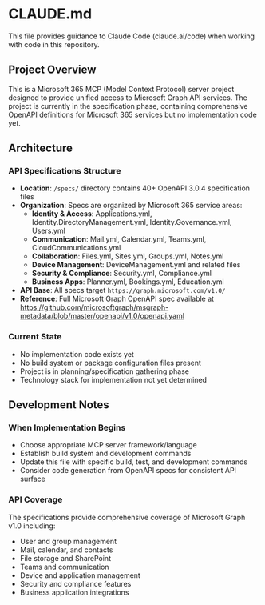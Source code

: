 # CLAUDE.md

This file provides guidance to Claude Code (claude.ai/code) when working with code in this repository.

## Project Overview

This is a Microsoft 365 MCP (Model Context Protocol) server project designed to provide unified access to Microsoft Graph API services. The project is currently in the specification phase, containing comprehensive OpenAPI definitions for Microsoft 365 services but no implementation code yet.

## Architecture

### API Specifications Structure
- **Location**: `/specs/` directory contains 40+ OpenAPI 3.0.4 specification files
- **Organization**: Specs are organized by Microsoft 365 service areas:
  - **Identity & Access**: Applications.yml, Identity.DirectoryManagement.yml, Identity.Governance.yml, Users.yml
  - **Communication**: Mail.yml, Calendar.yml, Teams.yml, CloudCommunications.yml
  - **Collaboration**: Files.yml, Sites.yml, Groups.yml, Notes.yml
  - **Device Management**: DeviceManagement.yml and related files
  - **Security & Compliance**: Security.yml, Compliance.yml
  - **Business Apps**: Planner.yml, Bookings.yml, Education.yml
- **API Base**: All specs target `https://graph.microsoft.com/v1.0/`
- **Reference**: Full Microsoft Graph OpenAPI spec available at https://github.com/microsoftgraph/msgraph-metadata/blob/master/openapi/v1.0/openapi.yaml

### Current State
- No implementation code exists yet
- No build system or package configuration files present
- Project is in planning/specification gathering phase
- Technology stack for implementation not yet determined

## Development Notes

### When Implementation Begins
- Choose appropriate MCP server framework/language
- Establish build system and development commands
- Update this file with specific build, test, and development commands
- Consider code generation from OpenAPI specs for consistent API surface

### API Coverage
The specifications provide comprehensive coverage of Microsoft Graph v1.0 including:
- User and group management
- Mail, calendar, and contacts
- File storage and SharePoint
- Teams and communication
- Device and application management
- Security and compliance features
- Business application integrations